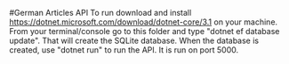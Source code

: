 #German Articles API
To run download and install https://dotnet.microsoft.com/download/dotnet-core/3.1 on your machine.
From your terminal/console go to this folder and type "dotnet ef database update". That will create the
SQLite database.
When the database is created, use "dotnet run" to run the API. It is run on port 5000.